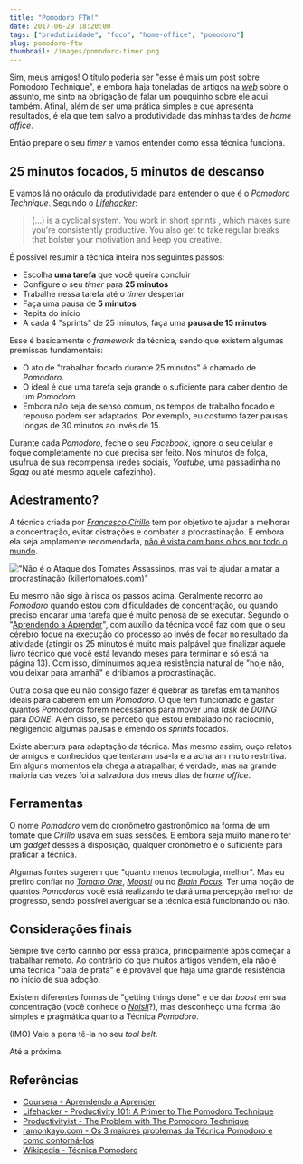 ```yaml
---
title: "Pomodoro FTW!"
date: 2017-06-29 18:20:00
tags: ["produtividade", "foco", "home-office", "pomodoro"]
slug: pomodoro-ftw
thumbnail: /images/pomodoro-timer.png
---
```


Sim, meus amigos! O título poderia ser "esse é mais um post sobre Pomodoro Technique",
e embora haja toneladas de artigos na [_web_](/tag/desenvolvimento-web.html "Leia mais sobre web") sobre o assunto, me sinto na obrigação
de falar um pouquinho sobre ele aqui também. Afinal, além de ser uma prática simples e que
apresenta resultados, é ela que tem salvo a produtividade das minhas tardes de _home office_.

Então prepare o seu _timer_ e vamos entender como essa técnica funciona.

## 25 minutos focados, 5 minutos de descanso

E vamos lá no oráculo da produtividade para entender o que é o _Pomodoro Technique_.
Segundo o [_Lifehacker_](http://lifehacker.com/ "Tips, tricks and downloads to get things done"):

> (...) is a cyclical system. You work in short sprints , which makes
> sure you're consistently productive. You also get to take regular breaks
> that bolster your motivation and keep you creative.

É possível resumir a técnica inteira nos seguintes passos:

- Escolha **uma tarefa** que você queira concluir
- Configure o seu _timer_ para **25 minutos**
- Trabalhe nessa tarefa até o _timer_ despertar
- Faça uma pausa de **5 minutos**
- Repita do início
- A cada 4 "sprints" de 25 minutos, faça uma **pausa de 15 minutos**

Esse é basicamente o _framework_ da técnica, sendo que existem algumas premissas fundamentais:

- O ato de "trabalhar focado durante 25 minutos" é chamado de _Pomodoro_.
- O ideal é que uma tarefa seja grande o suficiente para caber dentro de um _Pomodoro_.
- Embora não seja de senso comum, os tempos de trabalho focado e repouso podem ser adaptados. Por exemplo, eu costumo fazer pausas longas de 30 minutos ao invés de 15.

Durante cada _Pomodoro_, feche o seu _Facebook_, ignore o seu celular e foque completamente
no que precisa ser feito. Nos minutos de folga, usufrua de sua recompensa (redes sociais, _Youtube_, uma passadinha no _9gag_ ou até mesmo aquele cafézinho).

## Adestramento?

A técnica criada por [_Francesco Cirillo_](https://cirillocompany.de/ "Work smarter, not harder") tem por objetivo te ajudar a melhorar
a concentração, evitar distrações e combater a procrastinação. E embora ela seja
amplamente recomendada, [não é vista com bons olhos por todo o mundo](https://productivityist.com/the-problem-with-the-pomodoro-technique/ "The Problem with The Pomodoro Technique").

!["Não é o Ataque dos Tomates Assassinos, mas vai te ajudar a matar a procrastinação (killertomatoes.com)"](/images/killer-tomatoes.png "Não é o Ataque dos Tomates Assassinos, mas vai te ajudar a matar a procrastinação (killertomatoes.com)")

Eu mesmo não sigo à risca os passos acima. Geralmente recorro ao _Pomodoro_ quando
estou com dificuldades de concentração, ou quando preciso encarar uma tarefa que é
muito penosa de se executar. Segundo o "[Aprendendo a Aprender](https://pt.coursera.org/learn/aprender "Ferramentas mentais poderosas para ajudá-lo a dominar assuntos difíceis")",
com auxílio da técnica você faz com que o seu cérebro foque na execução do processo ao invés de focar no resultado
da atividade (atingir os 25 minutos é muito mais palpável que finalizar aquele livro técnico
que você está levando meses para terminar e só está na página 13). Com isso, diminuímos aquela resistência natural de
"hoje não, vou deixar para amanhã" e driblamos a procrastinação.

Outra coisa que eu não consigo fazer é quebrar as tarefas em tamanhos ideais para caberem
em um _Pomodoro_. O que tem funcionado é gastar quantos _Pomodoros_ forem necessários
para mover uma _task_ de _DOING_ para _DONE_. Além disso, se percebo que estou embalado no
raciocínio, negligencio algumas pausas e emendo os _sprints_ focados.

Existe abertura para adaptação da técnica. Mas mesmo assim, ouço relatos de amigos e conhecidos
que tentaram usá-la e a acharam muito restritiva. Em alguns momentos ela chega a atrapalhar, é verdade,
mas na grande maioria das vezes foi a salvadora dos meus dias de _home office_.

## Ferramentas

O nome _Pomodoro_ vem do cronômetro gastronômico na forma de um tomate que
_Cirillo_ usava em suas sessões. E embora seja muito maneiro ter um _gadget_ desses
à disposição, qualquer cronômetro é o suficiente para praticar a técnica.

Algumas fontes sugerem que "quanto menos tecnologia, melhor". Mas eu prefiro confiar no
[_Tomato One_](https://itunes.apple.com/us/app/tomato-one-free-focus-timer/id907364780?mt=12 "Veja na App Store"),
[_Moosti_](http://www.moosti.com/ "Dê uma olhada na extensão para o Chrome") ou no [_Brain Focus_](https://play.google.com/store/apps/details?id=com.AT.PomodoroTimer&hl=pt_BR "Timer para o Android").
Ter uma noção de quantos _Pomodoros_ você está realizando te dará uma percepção melhor de progresso,
sendo possível averiguar se a técnica está funcionando ou não.

## Considerações finais

Sempre tive certo carinho por essa prática, principalmente após começar a trabalhar remoto. Ao contrário
do que muitos artigos vendem, ela não é uma técnica "bala de prata" e é provável que haja uma
grande resistência no início de sua adoção.

Existem diferentes formas de "getting things done" e de dar _boost_ em sua concentração (você conhece o [_Noisli_](https://www.noisli.com/ "Improve focus and boost productivity")?),
mas desconheço uma forma tão simples e pragmática quanto a Técnica _Pomodoro_.

(IMO) Vale a pena tê-la no seu _tool belt_.

Até a próxima.

## Referências

- [Coursera - Aprendendo a Aprender](https://pt.coursera.org/learn/aprender)
- [Lifehacker - Productivity 101: A Primer to The Pomodoro Technique](http://lifehacker.com/productivity-101-a-primer-to-the-pomodoro-technique-1598992730)
- [Productivityist - The Problem with The Pomodoro Technique](https://productivityist.com/the-problem-with-the-pomodoro-technique/)
- [ramonkayo.com - Os 3 maiores problemas da Técnica Pomodoro e como contorná-los](http://ramonkayo.com/ideias-e-opinioes/os-3-problemas-da-tecnica-pomodoro)
- [Wikipedia - Técnica Pomodoro](https://pt.wikipedia.org/wiki/T%C3%A9cnica_pomodoro)
